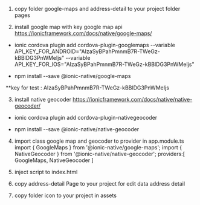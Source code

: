 1. copy folder google-maps and address-detail to your project folder pages

2. install google map with key google map api
https://ionicframework.com/docs/native/google-maps/

- ionic cordova plugin add cordova-plugin-googlemaps --variable API_KEY_FOR_ANDROID="AIzaSyBPahPmnmB7R-TWeGz-kBBlDG3PnWMeIjs" --variable API_KEY_FOR_IOS="AIzaSyBPahPmnmB7R-TWeGz-kBBlDG3PnWMeIjs"

- npm install --save @ionic-native/google-maps


**key for test : AIzaSyBPahPmnmB7R-TWeGz-kBBlDG3PnWMeIjs

3. install native geocoder
https://ionicframework.com/docs/native/native-geocoder/

- ionic cordova plugin add cordova-plugin-nativegeocoder

- npm install --save @ionic-native/native-geocoder

4. import class google map and geocoder to provider in app.module.ts 
import { GoogleMaps } from '@ionic-native/google-maps';
import { NativeGeocoder } from '@ionic-native/native-geocoder';
 providers:[
     GoogleMaps,
     NativeGeocoder
 ]

5. inject script to index.html
<script type="text/javascript" src="http://maps.googleapis.com/maps/api/js?key=AIzaSyBPahPmnmB7R-TWeGz-kBBlDG3PnWMeIjs&libraries=places"></script>

6. copy address-detail Page to your project for edit data address detail 

7. copy folder icon to your project in assets